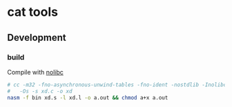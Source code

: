 # cat tools

## Development

<!-- maid-tasks -->

### build

Compile with [nolibc](https://github.com/torvalds/linux/blob/master/tools/include/nolibc/nolibc.h)

```sh
# cc -m32 -fno-asynchronous-unwind-tables -fno-ident -nostdlib -Inolibc \
#   -Os -s xd.c -o xd
nasm -f bin xd.s -l xd.l -o a.out && chmod a+x a.out
```
